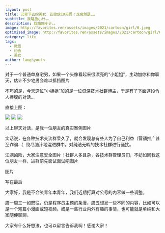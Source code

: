 ```yaml
---
layout: post
title: 元宵节去约美女，还给放10天假！这居然是……
subtitle: 我略施小计。。
description: 我略施小计。。
image: http://favorites.ren/assets/images/2021/cartoon/girl/0.jpeg
optimized_image: http://favorites.ren/assets/images/2021/cartoon/girl/0.jpeg
category: life
tags:
  - 微信
  - 约会
  - 美女
author: laughyouth
---
```



对于一个普通单身宅男，如果一个头像看起来很漂亮的“小姐姐”，主动加你和你聊天，估计不少宅男会难以抵挡图片

不巧的是，今天这位“小姐姐”加的是一位资深技术社群博主，于是有了下面这段令人捧腹的对话...

直接上图：

![](http://favorites.ren/assets/images/2021/cartoon/girl/01.jpg)
![](http://favorites.ren/assets/images/2021/cartoon/girl/02.jpg)
![](http://favorites.ren/assets/images/2021/cartoon/girl/03.jpg)

以上聊天对话，是我一位朋友的真实案例图片

实话说，在各种技术交流群呆久了，就会发现总有些人为了自己利益（营销推广甚至诈骗...）绞尽脑汁地混进群中，对纯洁无暇的技术社群进行骚扰。

江湖凶险，大家注意安全图片！社群人多且杂，各技术群管理员们，不妨如同我这位朋友一样，进群前先面试面试吧图片


图片


写在最后

大家好，我是不会笑青年本青年，我们近期打算对公号的内容做一些调整。

周一周三一如既往，仍是程序员主题的条漫，周五想发一些不同的内容，比如可以是一个短篇小漫画或短视频，或是一些行业内外有趣的事情，也可能就是单纯和大家随便聊聊。

大家有什么好想法，也可以留言告诉我啊！感谢大家！
